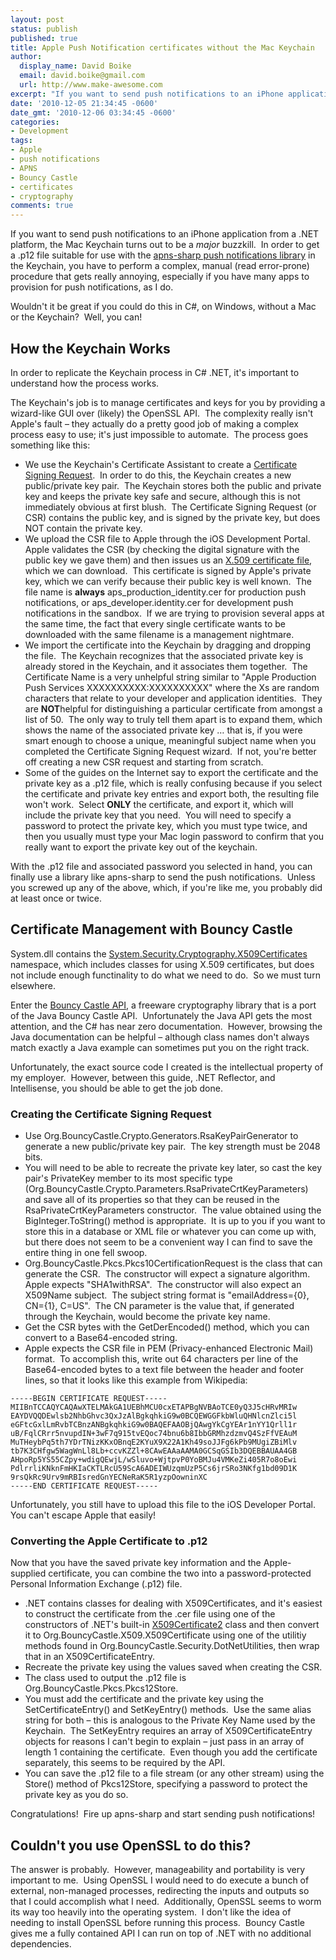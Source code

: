 ```yaml
---
layout: post
status: publish
published: true
title: Apple Push Notification certificates without the Mac Keychain
author:
  display_name: David Boike
  email: david.boike@gmail.com
  url: http://www.make-awesome.com
excerpt: "If you want to send push notifications to an iPhone application from  a .NET platform, the Mac Keychain turns out to be a major buzzkill.&#160;  In order to get a .p12 file suitable for use with the apns-sharp  push notifications library in the Keychain, you have to perform a complex,  manual (read error-prone) procedure that gets really annoying, especially if you  have many apps to provision for push notifications, as I do.  Wouldn't  it be great if you could do this in C#, on Windows, without a Mac or the Keychain?&#160;  Well, you can!  \r\n\r\n"
date: '2010-12-05 21:34:45 -0600'
date_gmt: '2010-12-06 03:34:45 -0600'
categories:
- Development
tags:
- Apple
- push notifications
- APNS
- Bouncy Castle
- certificates
- cryptography
comments: true
---
```

If you want to send push notifications to an iPhone application from a .NET platform, the Mac Keychain turns out to be a *major* buzzkill.  In order to get a .p12 file suitable for use with the [apns-sharp push notifications library](http://code.google.com/p/apns-sharp/) in the Keychain, you have to perform a complex, manual (read error-prone) procedure that gets really annoying, especially if you have many apps to provision for push notifications, as I do.

Wouldn't it be great if you could do this in C\#, on Windows, without a Mac or the Keychain?  Well, you can!

## How the Keychain Works

In order to replicate the Keychain process in C\# .NET, it's important to understand how the process works.

The Keychain's job is to manage certificates and keys for you by providing a wizard-like GUI over (likely) the OpenSSL API.  The complexity really isn't Apple's fault – they actually do a pretty good job of making a complex process easy to use; it's just impossible to automate.  The process goes something like this:

-   We use the Keychain's Certificate Assistant to create a [Certificate Signing Request](http://en.wikipedia.org/wiki/Certificate_signing_request).  In order to do this, the Keychain creates a new public/private key pair.  The Keychain stores both the public and private key and keeps the private key safe and secure, although this is not immediately obvious at first blush.  The Certificate Signing Request (or CSR) contains the public key, and is signed by the private key, but does NOT contain the private key.
-   We upload the CSR file to Apple through the iOS Development Portal.  Apple validates the CSR (by checking the digital signature with the public key we gave them) and then issues us an [X.509 certificate file](http://en.wikipedia.org/wiki/X.509), which we can download.  This certificate is signed by Apple's private key, which we can verify because their public key is well known.  The file name is **always** aps\_production\_identity.cer for production push notifications, or aps\_developer.identity.cer for development push notifications in the sandbox.  If we are trying to provision several apps at the same time, the fact that every single certificate wants to be downloaded with the same filename is a management nightmare.
-   We import the certificate into the Keychain by dragging and dropping the file.  The Keychain recognizes that the associated private key is already stored in the Keychain, and it associates them together.  The Certificate Name is a very unhelpful string similar to "Apple Production Push Services XXXXXXXXXX:XXXXXXXXXX" where the Xs are random characters that relate to your developer and application identities.  They are **NOT**helpful for distinguishing a particular certificate from amongst a list of 50.  The only way to truly tell them apart is to expand them, which shows the name of the associated private key … that is, if you were smart enough to choose a unique, meaningful subject name when you completed the Certificate Signing Request wizard.  If not, you're better off creating a new CSR request and starting from scratch.
-   Some of the guides on the Internet say to export the certificate and the private key as a .p12 file, which is really confusing because if you select the certificate and private key entries and export both, the resulting file won't work.  Select **ONLY** the certificate, and export it, which will include the private key that you need.  You will need to specify a password to protect the private key, which you must type twice, and then you usually must type your Mac login password to confirm that you really want to export the private key out of the keychain.

With the .p12 file and associated password you selected in hand, you can finally use a library like apns-sharp to send the push notifications.  Unless you screwed up any of the above, which, if you're like me, you probably did at least once or twice.

## Certificate Management with Bouncy Castle

System.dll contains the [System.Security.Cryptography.X509Certificates](http://msdn.microsoft.com/en-us/library/system.security.cryptography.x509certificates.aspx) namespace, which includes classes for using X.509 certificates, but does not include enough functinality to do what we need to do.  So we must turn elsewhere.

Enter the [Bouncy Castle API](http://www.bouncycastle.org/csharp/), a freeware cryptography library that is a port of the Java Bouncy Castle API.  Unfortunately the Java API gets the most attention, and the C\# has near zero documentation.  However, browsing the Java documentation can be helpful – although class names don't always match exactly a Java example can sometimes put you on the right track.

Unfortunately, the exact source code I created is the intellectual property of my employer.  However, between this guide, .NET Reflector, and Intellisense, you should be able to get the job done.

### Creating the Certificate Signing Request

-   Use Org.BouncyCastle.Crypto.Generators.RsaKeyPairGenerator to generate a new public/private key pair.  The key strength must be 2048 bits.
-   You will need to be able to recreate the private key later, so cast the key pair's PrivateKey member to its most specific type (Org.BouncyCastle.Crypto.Parameters.RsaPrivateCrtKeyParameters) and save all of its properties so that they can be reused in the RsaPrivateCrtKeyParameters constructor.  The value obtained using the BigInteger.ToString() method is appropriate.  It is up to you if you want to store this in a database or XML file or whatever you can come up with, but there does not seem to be a convenient way I can find to save the entire thing in one fell swoop.
-   Org.BouncyCastle.Pkcs.Pkcs10CertificationRequest is the class that can generate the CSR.  The constructor will expect a signature algorithm.  Apple expects "SHA1withRSA".  The constructor will also expect an X509Name subject.  The subject string format is "emailAddress={0}, CN={1}, C=US".  The CN parameter is the value that, if generated through the Keychain, would become the private key name.
-   Get the CSR bytes with the GetDerEncoded() method, which you can convert to a Base64-encoded string.
-   Apple expects the CSR file in PEM (Privacy-enhanced Electronic Mail) format.  To accomplish this, write out 64 characters per line of the Base64-encoded bytes to a text file between the header and footer lines, so that it looks like this example from Wikipedia:

<!-- -->

    -----BEGIN CERTIFICATE REQUEST-----
    MIIBnTCCAQYCAQAwXTELMAkGA1UEBhMCU0cxETAPBgNVBAoTCE0yQ3J5cHRvMRIw
    EAYDVQQDEwlsb2NhbGhvc3QxJzAlBgkqhkiG9w0BCQEWGGFkbWluQHNlcnZlci5l
    eGFtcGxlLmRvbTCBnzANBgkqhkiG9w0BAQEFAAOBjQAwgYkCgYEAr1nYY1Qrll1r
    uB/FqlCRrr5nvupdIN+3wF7q915tvEQoc74bnu6b8IbbGRMhzdzmvQ4SzFfVEAuM
    MuTHeybPq5th7YDrTNizKKxOBnqE2KYuX9X22A1Kh49soJJFg6kPb9MUgiZBiMlv
    tb7K3CHfgw5WagWnLl8Lb+ccvKZZl+8CAwEAAaAAMA0GCSqGSIb3DQEBBAUAA4GB
    AHpoRp5YS55CZpy+wdigQEwjL/wSluvo+WjtpvP0YoBMJu4VMKeZi405R7o8oEwi
    PdlrrliKNknFmHKIaCKTLRcU59ScA6ADEIWUzqmUzP5Cs6jrSRo3NKfg1bd09D1K
    9rsQkRc9Urv9mRBIsredGnYECNeRaK5R1yzpOowninXC
    -----END CERTIFICATE REQUEST-----

Unfortunately, you still have to upload this file to the iOS Developer Portal.  You can't escape Apple that easily!

### Converting the Apple Certificate to .p12

Now that you have the saved private key information and the Apple-supplied certificate, you can combine the two into a password-protected Personal Information Exchange (.p12) file.

-   .NET contains classes for dealing with X509Certificates, and it's easiest to construct the certificate from the .cer file using one of the constructors of .NET's built-in [X509Certificate2](http://msdn.microsoft.com/en-us/library/system.security.cryptography.x509certificates.x509certificate2.aspx) class and then convert it to Org.BouncyCastle.X509.X509Certificate using one of the utilitiy methods found in Org.BouncyCastle.Security.DotNetUtilities, then wrap that in an X509CertificateEntry.
-   Recreate the private key using the values saved when creating the CSR.
-   The class used to output the .p12 file is Org.BouncyCastle.Pkcs.Pkcs12Store.
-   You must add the certificate and the private key using the SetCertificateEntry() and SetKeyEntry() methods.  Use the same alias string for both – this is analogous to the Private Key Name used by the Keychain.  The SetKeyEntry requires an array of X509CertificateEntry objects for reasons I can't begin to explain – just pass in an array of length 1 containing the certificate.  Even though you add the certificate separately, this seems to be required by the API.
-   You can save the .p12 file to a file stream (or any other stream) using the Store() method of Pkcs12Store, specifying a password to protect the private key as you do so.

Congratulations!  Fire up apns-sharp and start sending push notifications!

## Couldn't you use OpenSSL to do this?

The answer is probably.  However, manageability and portability is very important to me.  Using OpenSSL I would need to do execute a bunch of external, non-managed processes, redirecting the inputs and outputs so that I could accomplish what I need.  Additionally, OpenSSL seems to worm its way too heavily into the operating system.  I don't like the idea of needing to install OpenSSL before running this process.  Bouncy Castle gives me a fully contained API I can run on top of .NET with no additional dependencies.

